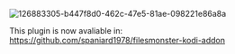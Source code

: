


![126883305-b447f8d0-462c-47e5-81ae-098221e86a8a](https://user-images.githubusercontent.com/16547668/126911904-d3c408b0-14b5-4011-a135-b3eb5e4c00ce.jpg)

This plugin is now avaliable in:  https://github.com/spaniard1978/filesmonster-kodi-addon
